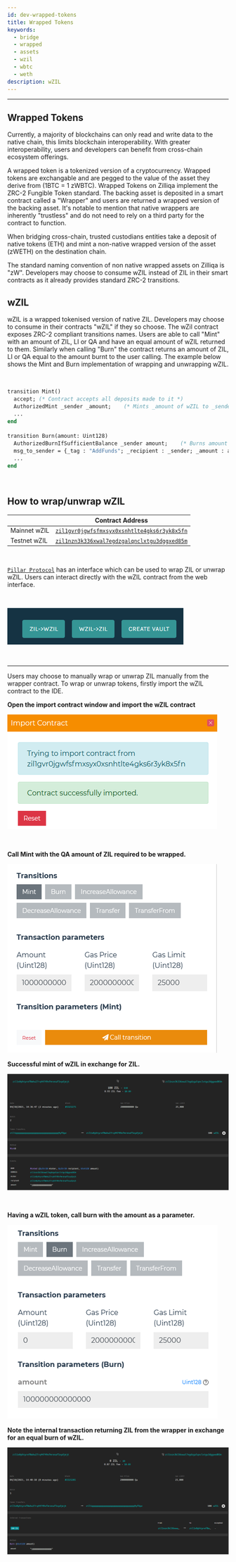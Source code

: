 ```yaml
---
id: dev-wrapped-tokens
title: Wrapped Tokens
keywords:
  - bridge
  - wrapped
  - assets
  - wzil
  - wbtc
  - weth
description: wZIL
---
```


---

## Wrapped Tokens
Currently, a majority of blockchains can only read and write data to the native chain, this limits blockchain interoperability. With greater interoperability, users and developers can benefit from cross-chain ecosystem offerings. 

A wrapped token is a tokenized version of a cryptocurrency. Wrapped tokens are exchangable and are pegged to the value of the asset they derive from (1BTC = 1 zWBTC). Wrapped Tokens on Zilliqa implement the ZRC-2 Fungible Token standard. The backing asset is deposited in a smart contract called a "Wrapper" and users are returned a wrapped version of the backing asset. It's notable to mention that native wrappers are inherently "trustless" and do not need to rely on a third party for the contract to function. 

When bridging cross-chain, trusted custodians entities take a deposit of native tokens (ETH) and mint a non-native wrapped version of the asset (zWETH) on the destination chain. 

The standard naming convention of non native wrapped assets on Zilliqa is "zW". Developers may choose to consume wZIL instead of ZIL in their smart contracts as it already provides standard ZRC-2 transitions.

## wZIL

wZIL is a wrapped tokenised version of native ZIL. Developers may choose to consume in their contracts "wZIL" if they so choose.
The wZil contract exposes ZRC-2 compliant transitions names. Users are able to call "Mint" with an amount of ZIL, LI or QA and have an equal amount of wZIL returned to them. Similarly when calling "Burn" the contract returns an amount of ZIL, LI or QA equal to the amount burnt to the user calling. The example below shows the Mint and Burn implementation of wrapping and unwrapping wZIL.

<br />

```ocaml
transition Mint()
  accept; (* Contract accepts all deposits made to it *)
  AuthorizedMint _sender _amount;    (* Mints _amount of wZIL to _sender *)
  ...
end

transition Burn(amount: Uint128)
  AuthorizedBurnIfSufficientBalance _sender amount;    (* Burns amount *)
  msg_to_sender = {_tag : "AddFunds"; _recipient : _sender; _amount : amount};    (* Returns _amount of ZIL to _sender *)
  ...
end
```

<br />

## How to wrap/unwrap wZIL

|               | Contract Address                                                                                                                                |
| ------------- | ----------------------------------------------------------------------------------------------------------------------------------------------- |
| Mainnet wZIL  | [`zil1gvr0jgwfsfmxsyx0xsnhtlte4gks6r3yk8x5fn`](https://viewblock.io/zilliqa/address/zil1gvr0jgwfsfmxsyx0xsnhtlte4gks6r3yk8x5fn)                 |
| Testnet wZIL  | [`zil1nzn3k336xwal7egdzgalqnclxtgu3dggxed85m`](https://viewblock.io/zilliqa/address/zil1nzn3k336xwal7egdzgalqnclxtgu3dggxed85m?network=testnet) |

<br />

 [`Pillar Protocol`](https://app.pillarprotocol.com/vaultFactory/WZIL) has an interface which can be used to wrap ZIL or unwrap wZIL. 
Users can interact directly with the wZIL contract from the web interface.

<br />

<b>  </b>

![Docusaurus](/img/dev/wzil/pillar_wzil.png)

<br /> 

<hr />

Users may choose to manually wrap or unwrap ZIL manually from the wrapper contract. To wrap or unwrap tokens, firstly import the wZIL contract to the IDE.

<b> Open the import contract window and import the wZIL contract </b>

![Docusaurus](/img/dev/wzil/import_contract_1.png)

<br />

<b> Call Mint with the QA amount of ZIL required to be wrapped. </b>

![Docusaurus](/img/dev/wzil/mint_wzil_1.png)

<b> Successful mint of wZIL in exchange for ZIL. </b>

![Docusaurus](/img/dev/wzil/mint_wzil_2.png)

<br />

<b> Having a wZIL token, call burn with the amount as a parameter.</b>

![Docusaurus](/img/dev/wzil/burn_wzil_1.png)

<b> Note the internal transaction returning ZIL from the wrapper in exchange for an equal burn of wZIL.</b>

![Docusaurus](/img/dev/wzil/burn_wzil_2.png)
